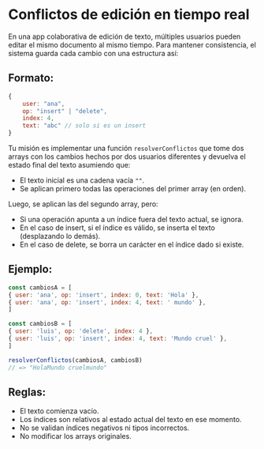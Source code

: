 # Conflictos de edición en tiempo real

En una app colaborativa de edición de texto, múltiples usuarios pueden editar el mismo documento al mismo tiempo. Para mantener consistencia, el sistema guarda cada cambio con una estructura así:

## Formato:

```javascript
{
    user: "ana",
    op: "insert" | "delete",
    index: 4,
    text: "abc" // solo si es un insert
}
```

Tu misión es implementar una función `resolverConflictos` que tome dos arrays con los cambios hechos por dos usuarios diferentes y devuelva el estado final del texto asumiendo que:

- El texto inicial es una cadena vacía `""`.
- Se aplican primero todas las operaciones del primer array (en orden).

Luego, se aplican las del segundo array, pero:

- Si una operación apunta a un índice fuera del texto actual, se ignora.
- En el caso de insert, si el índice es válido, se inserta el texto (desplazando lo demás).
- En el caso de delete, se borra un carácter en el índice dado si existe.

## Ejemplo:

```javascript
const cambiosA = [
{ user: 'ana', op: 'insert', index: 0, text: 'Hola' },
{ user: 'ana', op: 'insert', index: 4, text: ' mundo' },
]

const cambiosB = [
{ user: 'luis', op: 'delete', index: 4 },
{ user: 'luis', op: 'insert', index: 4, text: 'Mundo cruel' },
]

resolverConflictos(cambiosA, cambiosB)
// => "HolaMundo cruelmundo"
```

## Reglas:

- El texto comienza vacío.
- Los índices son relativos al estado actual del texto en ese momento.
- No se validan índices negativos ni tipos incorrectos.
- No modificar los arrays originales.
